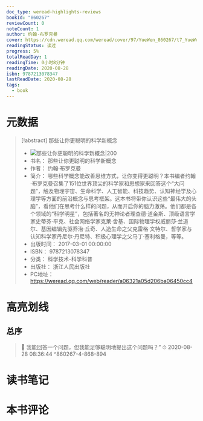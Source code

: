 ```yaml
---
doc_type: weread-highlights-reviews
bookId: "860267"
reviewCount: 0
noteCount: 1
author: 约翰·布罗克曼
cover: https://cdn.weread.qq.com/weread/cover/97/YueWen_860267/t7_YueWen_860267.jpg
readingStatus: 读过
progress: 5%
totalReadDay: 1
readingTime: 0小时8分钟
readingDate: 2020-08-28
isbn: 9787213078347
lastReadDate: 2020-08-28
tags:
  - book
---
```

# 元数据
> [!abstract] 那些让你更聪明的科学新概念
> - ![ 那些让你更聪明的科学新概念|200](https://cdn.weread.qq.com/weread/cover/97/YueWen_860267/t7_YueWen_860267.jpg)
> - 书名： 那些让你更聪明的科学新概念
> - 作者： 约翰·布罗克曼
> - 简介： 哪些科学概念能改善思维方式，让你变得更聪明？本书编者约翰·布罗克曼召集了151位世界顶尖的科学家和思想家来回答这个“大问题”，触及物理宇宙、生命科学、人工智能、科技趋势、认知神经学及心理学等方面的前沿概念与思考框架。这本书将带你认识这些“最伟大的头脑”，看他们在思考什么样的问题，从而开启你的脑力激荡。他们都是各个领域的“科学明星”，包括著名的无神论者理查德·道金斯、顶级语言学家史蒂芬·平克、社会网络学家克莱·舍基、国际物理学权威丽莎·兰道尔、基因编辑先驱乔治·丘奇、人造生命之父克雷格·文特尔、哲学家与认知科学家丹尼尔·丹尼特、积极心理学之父马丁·塞利格曼，等等。
> - 出版时间： 2017-03-01 00:00:00
> - ISBN： 9787213078347
> - 分类： 科学技术-科学科普
> - 出版社： 浙江人民出版社
> - PC地址：https://weread.qq.com/web/reader/a06321a05d206ba06450cc4

# 高亮划线

## 总序

> 📌 我能回答一个问题，但我能足够聪明地提出这个问题吗？” 
> ⏱ 2020-08-28 08:36:44 ^860267-4-868-894

# 读书笔记

# 本书评论


